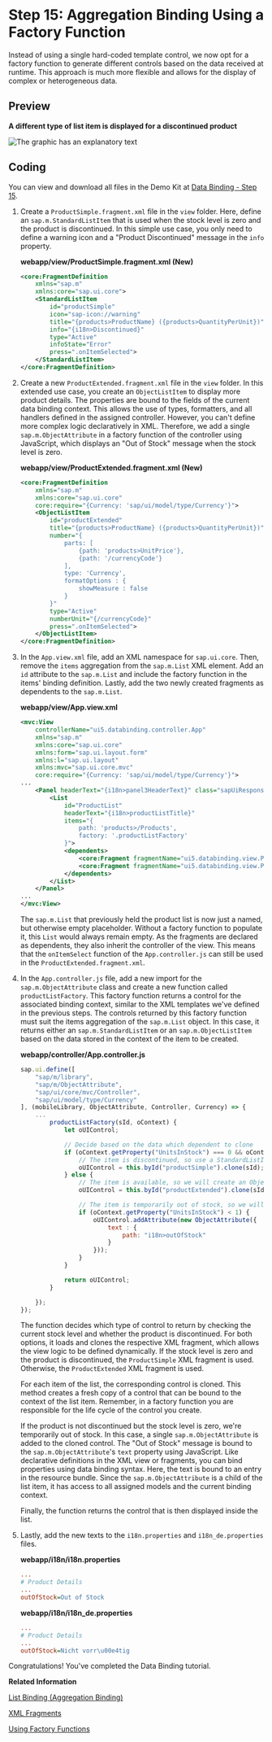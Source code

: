 <!-- loio284a036c8ff943238fb65bf5a2676fb7 -->

# Step 15: Aggregation Binding Using a Factory Function

Instead of using a single hard-coded template control, we now opt for a factory function to generate different controls based on the data received at runtime. This approach is much more flexible and allows for the display of complex or heterogeneous data.



## Preview

  
  
**A different type of list item is displayed for a discontinued product**

![The graphic has an explanatory text](images/Tutorial_Data_Binding_Step_15_db27ba8.png "A different type of list item is displayed for a discontinued product")



## Coding

You can view and download all files in the Demo Kit at [Data Binding - Step 15](https://ui5.sap.com/#/entity/sap.ui.core.tutorial.databinding/sample/sap.ui.core.tutorial.databinding.15).

1.  Create a `ProductSimple.fragment.xml` file in the `view` folder. Here, define an `sap.m.StandardListItem` that is used when the stock level is zero and the product is discontinued. In this simple use case, you only need to define a warning icon and a "Product Discontinued" message in the `info` property.

    **webapp/view/ProductSimple.fragment.xml \(New\)**

    ```xml
    <core:FragmentDefinition
    	xmlns="sap.m"
    	xmlns:core="sap.ui.core">
    	<StandardListItem
    		id="productSimple"
    		icon="sap-icon://warning"
    		title="{products>ProductName} ({products>QuantityPerUnit})"
    		info="{i18n>Discontinued}"
    		type="Active"
    		infoState="Error"
    		press=".onItemSelected">
    	</StandardListItem>
    </core:FragmentDefinition>
    
    ```

2.  Create a new `ProductExtended.fragment.xml` file in the `view` folder. In this extended use case, you create an `ObjectListItem` to display more product details. The properties are bound to the fields of the current data binding context. This allows the use of types, formatters, and all handlers defined in the assigned controller. However, you can't define more complex logic declaratively in XML. Therefore, we add a single `sap.m.ObjectAttribute` in a factory function of the controller using JavaScript, which displays an "Out of Stock" message when the stock level is zero.

    **webapp/view/ProductExtended.fragment.xml \(New\)**

    ```xml
    <core:FragmentDefinition
    	xmlns="sap.m"
    	xmlns:core="sap.ui.core"
    	core:require="{Currency: 'sap/ui/model/type/Currency'}">
    	<ObjectListItem
    		id="productExtended"
    		title="{products>ProductName} ({products>QuantityPerUnit})"
    		number="{
    			parts: [
    				{path: 'products>UnitPrice'},
    				{path: '/currencyCode'}
    			],
    			type: 'Currency',
    			formatOptions : {
    				showMeasure : false
    			}
    		}"
    		type="Active"
    		numberUnit="{/currencyCode}"
    		press=".onItemSelected">
    	</ObjectListItem>
    </core:FragmentDefinition>
    ```

3.  In the `App.view.xml` file, add an XML namespace for `sap.ui.core`. Then, remove the `items` aggregation from the `sap.m.List` XML element. Add an `id` attribute to the `sap.m.List` and include the factory function in the items' binding definition. Lastly, add the two newly created fragments as dependents to the `sap.m.List`.

    **webapp/view/App.view.xml**

    ```xml
    <mvc:View
    	controllerName="ui5.databinding.controller.App"
    	xmlns="sap.m"
    	xmlns:core="sap.ui.core"
    	xmlns:form="sap.ui.layout.form"
    	xmlns:l="sap.ui.layout"
    	xmlns:mvc="sap.ui.core.mvc"
    	core:require="{Currency: 'sap/ui/model/type/Currency'}">
    ...
    	<Panel headerText="{i18n>panel3HeaderText}" class="sapUiResponsiveMargin" width="auto">
    		<List
    			id="ProductList"
    			headerText="{i18n>productListTitle}"
    			items="{
    				path: 'products>/Products',
    				factory: '.productListFactory'
    			}">
    			<dependents>
    				<core:Fragment fragmentName="ui5.databinding.view.ProductSimple" type="XML"/>
    				<core:Fragment fragmentName="ui5.databinding.view.ProductExtended" type="XML"/>
    			</dependents>
    		</List>
    	</Panel>
    ...
    </mvc:View>
    ```

    The `sap.m.List` that previously held the product list is now just a named, but otherwise empty placeholder. Without a factory function to populate it, this `List` would always remain empty. As the fragments are declared as dependents, they also inherit the controller of the view. This means that the `onItemSelect` function of the `App.controller.js` can still be used in the `ProductExtended.fragment.xml`.

4.  In the `App.controller.js` file, add a new import for the `sap.m.ObjectAttribute` class and create a new function called `productListFactory`. This factory function returns a control for the associated binding context, similar to the XML templates we've defined in the previous steps. The controls returned by this factory function must suit the items aggregation of the `sap.m.List` object. In this case, it returns either an `sap.m.StandardListItem` or an `sap.m.ObjectListItem` based on the data stored in the context of the item to be created.

    **webapp/controller/App.controller.js**

    ```js
    sap.ui.define([
    	"sap/m/library",
    	"sap/m/ObjectAttribute",
    	"sap/ui/core/mvc/Controller",
    	"sap/ui/model/type/Currency"
    ], (mobileLibrary, ObjectAttribute, Controller, Currency) => {
    	...
    		productListFactory(sId, oContext) {
    			let oUIControl;
    
    			// Decide based on the data which dependent to clone
    			if (oContext.getProperty("UnitsInStock") === 0 && oContext.getProperty("Discontinued")) {
    				// The item is discontinued, so use a StandardListItem
    				oUIControl = this.byId("productSimple").clone(sId);
    			} else {
    				// The item is available, so we will create an ObjectListItem
    				oUIControl = this.byId("productExtended").clone(sId);
    
    				// The item is temporarily out of stock, so we will add a status
    				if (oContext.getProperty("UnitsInStock") < 1) {
    					oUIControl.addAttribute(new ObjectAttribute({
    						text : {
    							path: "i18n>outOfStock"
    						}
    					}));
    				}
    			}
    
    			return oUIControl;
    		}
    
    	});
    });
    ```

    The function decides which type of control to return by checking the current stock level and whether the product is discontinued. For both options, it loads and clones the respective XML fragment, which allows the view logic to be defined dynamically. If the stock level is zero and the product is discontinued, the `ProductSimple` XML fragment is used. Otherwise, the `ProductExtended` XML fragment is used.

    For each item of the list, the corresponding control is cloned. This method creates a fresh copy of a control that can be bound to the context of the list item. Remember, in a factory function you are responsible for the life cycle of the control you create.

    If the product is not discontinued but the stock level is zero, we're temporarily out of stock. In this case, a single `sap.m.ObjectAttribute` is added to the cloned control. The "Out of Stock" message is bound to the `sap.m.ObjectAttribute`'s `text` property using JavaScript. Like declarative definitions in the XML view or fragments, you can bind properties using data binding syntax. Here, the text is bound to an entry in the resource bundle. Since the `sap.m.ObjectAttribute` is a child of the list item, it has access to all assigned models and the current binding context.

    Finally, the function returns the control that is then displayed inside the list.

5.  Lastly, add the new texts to the `i18n.properties` and `i18n_de.properties` files.

    **webapp/i18n/i18n.properties**

    ```ini
    ...
    # Product Details
    ...
    outOfStock=Out of Stock
    ```

    **webapp/i18n/i18n\_de.properties**

    ```ini
    ...
    # Product Details
    ...
    outOfStock=Nicht vorr\u00e4tig
    ```


Congratulations! You've completed the Data Binding tutorial.

**Related Information**  


[List Binding \(Aggregation Binding\)](../04_Essentials/list-binding-aggregation-binding-91f0577.md "List binding (or aggregation binding) is used to automatically create child controls according to model data.")

[XML Fragments](../04_Essentials/xml-fragments-2c677b5.md "XML fragments are similar to XML view, but have no <View> tag as root element. Instead, there is an SAPUI5 control.")

[Using Factory Functions](../04_Essentials/using-factory-functions-335848a.md "")

